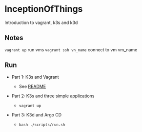 # InceptionOfThings
Introduction to vagrant, k3s and k3d

## Notes

`vagrant up` run vms
`vagrant ssh vn_name` connect to vm vm_name

## Run

- Part 1: K3s and Vagrant
    - See [README](./p1/README.md)

- Part 2: K3s and three simple applications
    - `vagrant up`

- Part 3: K3d and Argo CD
    - `bash ./scripts/run.sh`
